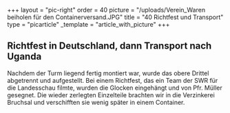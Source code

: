 +++
layout = "pic-right"
order = 40
picture = "/uploads/Verein_Waren beiholen für den Containerversand.JPG"
title = "40 Richtfest und Transport"
type = "picarticle"
_template = "article_with_picture"
+++

## Richtfest in Deutschland, dann Transport nach Uganda

Nachdem der Turm liegend fertig montiert war, wurde das obere Drittel abgetrennt und aufgestellt. Bei einem Richtfest, das ein Team der SWR für die Landesschau filmte, wurden die Glocken eingehängt und von Pfr. Müller gesegnet. Die wieder zerlegten Einzelteile brachten wir in die Verzinkerei Bruchsal und verschifften sie wenig später in einem Container.
